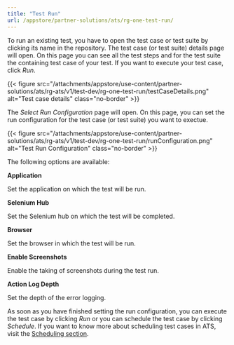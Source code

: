 ```yaml
---
title: "Test Run"
url: /appstore/partner-solutions/ats/rg-one-test-run/
---
```


To run an existing test, you have to open the test case or test suite by clicking its name in the repository.
The test case (or test suite) details page will open. On this page you can see all the test steps and for the test suite the containing test case of your test. If you want to execute your test case, click *Run*.

{{< figure src="/attachments/appstore/use-content/partner-solutions/ats/rg-ats/v1/test-dev/rg-one-test-run/testCaseDetails.png" alt="Test case details" class="no-border" >}}

The *Select Run Configuration* page will open. On this page, you can set the run configuration for the test case (or test suite) you want to exectue.

{{< figure src="/attachments/appstore/use-content/partner-solutions/ats/rg-ats/v1/test-dev/rg-one-test-run/runConfiguration.png" alt="Test Run Configuration" class="no-border" >}}

The following options are available:

**Application**

Set the application on which the test will be run.

**Selenium Hub**

Set the Selenium hub on which the test will be completed.

**Browser**

Set the browser in which the test will be run.

**Enable Screenshots**

Enable the taking of screenshots during the test run.

**Action Log Depth**

Set the depth of the error logging.

As soon as you have finished setting the run configuration, you can execute the test case by clicking *Run* or you can schedule the test case by clicking *Schedule*. If you want to know more about scheduling test cases in ATS, visit the [Scheduling section](/appstore/partner-solutions/ats/rg-one-scheduling/).
